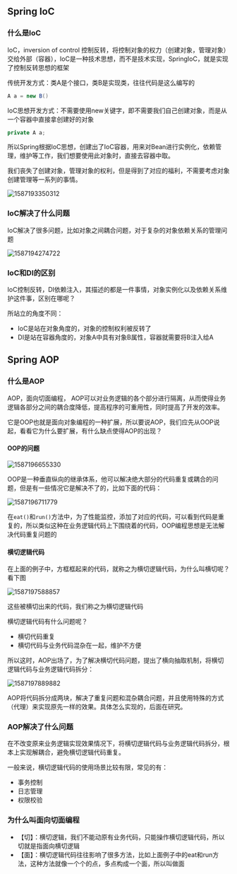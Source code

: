 ## Spring IoC

### 什么是IoC

IoC，inversion of control 控制反转，将控制对象的权力（创建对象，管理对象）交给外部（容器），IoC是一种技术思想，而不是技术实现，SpringIoC，就是实现了控制反转思想的框架

传统开发方式：类A是个接口，类B是实现类，往往代码是这么编写的

```java
A a = new B()
```

IoC思想开发方式：不需要使用new关键字，即不需要我们自己创建对象，而是从一个容器中直接拿创建好的对象

```java
private A a;
```

所以Spring根据IoC思想，创建出了IoC容器，用来对Bean进行实例化，依赖管理，维护等工作，我们想要使用此对象时，直接去容器中取。

我们丧失了创建对象，管理对象的权利，但是得到了对应的福利，不需要考虑对象创建管理等一系列的事情。

![1587193350312](image/1587193350312.png)

### IoC解决了什么问题

IoC解决了很多问题，比如对象之间耦合问题，对于复杂的对象依赖关系的管理问题

![1587194274722](image/1587194274722.png)

### IoC和DI的区别

IoC控制反转，DI依赖注入，其描述的都是一件事情，对象实例化以及依赖关系维护这件事，区别在哪呢？

所站立的角度不同：

- IoC是站在对象角度的，对象的控制权利被反转了
- DI是站在容器角度的，对象A中具有对象B属性，容器就需要将B注入给A

## Spring AOP

### 什么是AOP

AOP，面向切面编程， AOP可以对业务逻辑的各个部分进行隔离，从而使得业务逻辑各部分之间的耦合度降低，提高程序的可重用性，同时提高了开发的效率。 

它是OOP也就是面向对象编程的一种扩展，所以要说AOP，我们应先从OOP说起，看看它为什么要扩展，有什么缺点使得AOP的出现？

#### OOP的问题

![1587196655330](image/1587196655330.png)

OOP是一种垂直纵向的继承体系，他可以解决绝大部分的代码重复或耦合的问题，但是有一些情况它是解决不了的，比如下面的代码：

![1587196711779](image/1587196711779.png)

在`eat()`和`run()`方法中，为了性能监控，添加了对应的代码，可以看到代码是重复的，所以类似这种在业务逻辑代码上下围绕着的代码，OOP编程思想是无法解决代码重复问题的

#### 横切逻辑代码

在上面的例子中，方框框起来的代码，就称之为横切逻辑代码，为什么叫横切呢？看下图

![1587197588857](image/1587197588857.png)

这些被横切出来的代码，我们称之为横切逻辑代码

横切逻辑代码有什么问题呢？

- 横切代码重复
- 横切代码与业务代码混杂在一起，维护不方便

所以这时，AOP出场了，为了解决横切代码问题，提出了横向抽取机制，将横切逻辑代码与业务逻辑代码拆分：

![1587197889882](image/1587197889882.png)

AOP将代码拆分成两块，解决了重复问题和混杂耦合问题，并且使用特殊的方式（代理）来实现原先一样的效果。具体怎么实现的，后面在研究。

### AOP解决了什么问题

在不改变原来业务逻辑实现效果情况下，将横切逻辑代码与业务逻辑代码拆分，根本上实现解耦合，避免横切逻辑代码重复。

一般来说，横切逻辑代码的使用场景比较有限，常见的有：

- 事务控制
- 日志管理
- 权限校验

### 为什么叫面向切面编程

- 【切】：横切逻辑，我们不能动原有业务代码，只能操作横切逻辑代码，所以切就是指面向横切逻辑
- 【面】：横切逻辑代码往往影响了很多方法，比如上面例子中的eat和run方法，这种方法就像一个个的点，多点构成一个面，所以叫做面